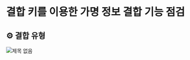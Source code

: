 # 결합 키를 이용한 가명 정보 결합 기능 점검

## :gear: 결합 유형
![제목 없음](https://github.com/Ryu-ji-hyeon/Combining-method-using-a-combining-key-/assets/112555124/2e0f7b04-055f-4ef6-897d-1cdd6173c05a)
